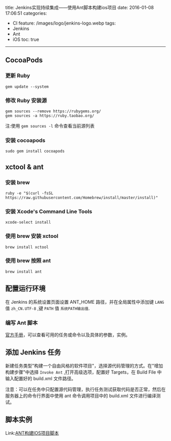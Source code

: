 title: Jenkins实现持续集成——使用Ant脚本构建ios项目
date: 2016-01-08 17:06:51
categories: 
  - CI
feature: /images/logo/jenkins-logo.webp
tags: 
  - Jenkins
  - Ant
  - iOS
toc: true
---
<h2 id="cocoapods">CocoaPods</h2>

<h3 id="ruby-update">更新 Ruby</h3>

`gem update --system`

<h3 id="ruby-change">修改 Ruby 安装源</h3>

```
gem sources --remove https://rubygems.org/
gem sources -a https://ruby.taobao.org/
```
注:使用 `gem sources -l` 命令查看当前源列表

<h3 id="cocoapods-install">安装 cocoapods</h3>

`sudo gem install cocoapods`

<h2 id="xctool-install">xctool & ant</h2>

<h3 id="brew-install">安装 brew </h3>

`ruby -e "$(curl -fsSL https://raw.githubusercontent.com/Homebrew/install/master/install)"`

<h3 id="xcode-install">安装 Xcode's Command Line Tools</h3>

`xcode-select install`

<h3 id="brew-xctool-install">使用 brew 安装 xctool</h3>

`brew install xctool`

<h3 id="brew-ant-install">使用 brew 按照 ant</h3>

`brew install ant`

<h2 id = "config-jenkins-env">配置运行环境</h2>

在 Jenkins 的系统设置页面设置 ANT_HOME 路径，并在全局属性中添加键 `LANG` 值 `zh_CN.UTF-8` ,键 `PATH` 值 `系统PATH输出值`.

<h3 id = "create-build">编写 Ant 脚本</h3>

[官方手册](https://ant.apache.org/manual/tasksoverview.html)，可以查看可用的任务或命令以及具体的参数，实例。

<!-- more -->

<h2 id="create-jenkins-job">添加 Jenkins 任务</h2>

新建任务类型"构建一个自由风格的软件项目"，选择源代码管理的方式。在"增加构建步骤"中选择 `Invoke Ant` ,打开高级选项，配置好 Targets，在 Build File 中输入配置好的 build.xml 文件路径。

注意：可以在任务中只配置源代码管理，执行任务测试获取代码是否正常，然后在服务器上的命令行界面中使用 ant 命令调用项目中的 build.xml 文件进行编译测试。


<h2 id="exmple">脚本实例</h2>

Link:[ANT构建IOS项目脚本](/2016/01/11/ant-build-ios-scripts)
